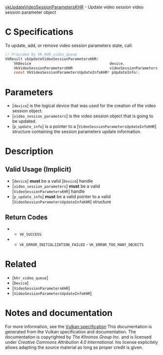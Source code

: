 [vkUpdateVideoSessionParametersKHR](https://www.khronos.org/registry/vulkan/specs/1.3-extensions/man/html/vkUpdateVideoSessionParametersKHR.html) - Update video session video session parameter object

# C Specifications
To update, add, or remove video session parameters state, call:
```c
// Provided by VK_KHR_video_queue
VkResult vkUpdateVideoSessionParametersKHR(
    VkDevice                                    device,
    VkVideoSessionParametersKHR                 videoSessionParameters,
    const VkVideoSessionParametersUpdateInfoKHR* pUpdateInfo);
```

# Parameters
- [`device`] is the logical device that was used for the creation of the video session object.
- [`video_session_parameters`] is the video session object that is going to be updated.
- [`p_update_info`] is a pointer to a [`VideoSessionParametersUpdateInfoKHR`] structure containing the session parameters update information.

# Description
## Valid Usage (Implicit)
-  [`device`] **must**  be a valid [`Device`] handle
-  [`video_session_parameters`] **must**  be a valid [`VideoSessionParametersKHR`] handle
-  [`p_update_info`] **must**  be a valid pointer to a valid [`VideoSessionParametersUpdateInfoKHR`] structure

## Return Codes
*   - `VK_SUCCESS` 
*   - `VK_ERROR_INITIALIZATION_FAILED`  - `VK_ERROR_TOO_MANY_OBJECTS`

# Related
- [`khr_video_queue`]
- [`Device`]
- [`VideoSessionParametersKHR`]
- [`VideoSessionParametersUpdateInfoKHR`]

# Notes and documentation
For more information, see the [Vulkan specification](https://www.khronos.org/registry/vulkan/specs/1.3-extensions/html/vkspec.html)
This documentation is generated from the Vulkan specification and documentation.
The documentation is copyrighted by *The Khronos Group Inc.* and is licensed under *Creative Commons Attribution 4.0 International*.
his license explicitely allows adapting the source material as long as proper credit is given.
        